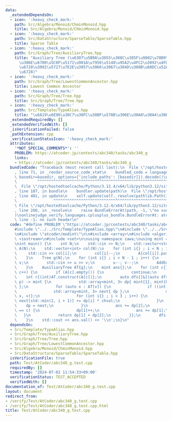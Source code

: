 ```yaml
---
data:
  _extendedDependsOn:
  - icon: ':heavy_check_mark:'
    path: Src/Algebra/Monoid/ChminMonoid.hpp
    title: Src/Algebra/Monoid/ChminMonoid.hpp
  - icon: ':heavy_check_mark:'
    path: Src/DataStructure/SparseTable/SparseTable.hpp
    title: Sparse Table
  - icon: ':heavy_check_mark:'
    path: Src/Graph/Tree/AuxiliaryTree.hpp
    title: "Auxiliary Tree (\u6307\u5B9A\u3055\u308C\u305F\u9802\u70B9\u305F\u3061\
      \u306E\u6700\u5C0F\u5171\u901A\u7956\u5148\u95A2\u4FC2\u3092\u4FDD\u3063\u3066\
      \u6728\u3092\u5727\u7E2E\u3057\u3066\u3067\u304D\u308B\u88DC\u52A9\u7684\u306A\
      \u6728)"
  - icon: ':heavy_check_mark:'
    path: Src/Graph/Tree/LowestCommonAncestor.hpp
    title: Lowest Common Ancestor
  - icon: ':heavy_check_mark:'
    path: Src/Graph/Tree/Tree.hpp
    title: Src/Graph/Tree/Tree.hpp
  - icon: ':heavy_check_mark:'
    path: Src/Template/TypeAlias.hpp
    title: "\u6A19\u6E96\u30C7\u30FC\u30BF\u578B\u306E\u30A8\u30A4\u30EA\u30A2\u30B9"
  _extendedRequiredBy: []
  _extendedVerifiedWith: []
  _isVerificationFailed: false
  _pathExtension: cpp
  _verificationStatusIcon: ':heavy_check_mark:'
  attributes:
    '*NOT_SPECIAL_COMMENTS*': ''
    PROBLEM: https://atcoder.jp/contests/abc340/tasks/abc340_g
    links:
    - https://atcoder.jp/contests/abc340/tasks/abc340_g
  bundledCode: "Traceback (most recent call last):\n  File \"/opt/hostedtoolcache/Python/3.12.4/x64/lib/python3.12/site-packages/onlinejudge_verify/documentation/build.py\"\
    , line 71, in _render_source_code_stat\n    bundled_code = language.bundle(stat.path,\
    \ basedir=basedir, options={'include_paths': [basedir]}).decode()\n          \
    \         ^^^^^^^^^^^^^^^^^^^^^^^^^^^^^^^^^^^^^^^^^^^^^^^^^^^^^^^^^^^^^^^^^^^^^^^^^^^^^^^^^\n\
    \  File \"/opt/hostedtoolcache/Python/3.12.4/x64/lib/python3.12/site-packages/onlinejudge_verify/languages/cplusplus.py\"\
    , line 187, in bundle\n    bundler.update(path)\n  File \"/opt/hostedtoolcache/Python/3.12.4/x64/lib/python3.12/site-packages/onlinejudge_verify/languages/cplusplus_bundle.py\"\
    , line 401, in update\n    self.update(self._resolve(pathlib.Path(included), included_from=path))\n\
    \                ^^^^^^^^^^^^^^^^^^^^^^^^^^^^^^^^^^^^^^^^^^^^^^^^^^^^^^^^^\n \
    \ File \"/opt/hostedtoolcache/Python/3.12.4/x64/lib/python3.12/site-packages/onlinejudge_verify/languages/cplusplus_bundle.py\"\
    , line 260, in _resolve\n    raise BundleErrorAt(path, -1, \"no such header\"\
    )\nonlinejudge_verify.languages.cplusplus_bundle.BundleErrorAt: atcoder/modint:\
    \ line -1: no such header\n"
  code: "#define PROBLEM \"https://atcoder.jp/contests/abc340/tasks/abc340_g\"\n\n\
    #include \"../../Src/Template/TypeAlias.hpp\"\n#include \"../../Src/Graph/Tree/AuxiliaryTree.hpp\"\
    \n#include \"atcoder/modint\"\n\n#include <array>\n#include <algorithm>\n#include\
    \ <iostream>\n#include <set>\n\nusing namespace zawa;\nusing mint = atcoder::modint998244353;\n\
    \nint main() {\n    int N;\n    std::cin >> N;\n    std::vector<std::vector<AuxiliaryTree::V>>\
    \ A(N);\n    std::vector<int> col(N);\n    for (int i{} ; i < N ; i++) {\n   \
    \     std::cin >> col[i];\n        col[i]--;\n        A[col[i]].push_back(i);\n\
    \    }\n    Tree g(N);\n    for (int i{} ; i < N - 1 ; i++) {\n        int u,\
    \ v;\n        std::cin >> u >> v;\n        u--; v--;\n        AddEdge(g, u, v);\n\
    \    }\n    AuxiliaryTree AT{g};\n    mint ans{};\n    for (int c{} ; c < N ;\
    \ c++) {\n        if (A[c].empty()) {\n            continue;\n        }\n    \
    \    int r{(int)AT.construct(A[c])};\n        auto dfs{[&](auto dfs, int v, int\
    \ p) -> mint {\n            std::array<mint, 3> dp{ mint{1}, mint{0}, mint{0}\
    \ };\n            for (auto x : AT[v]) {\n                if ((int)x == p) continue;\n\
    \                std::array<mint, 3> next{ dp };\n                mint chval{dfs(dfs,\
    \ x, v)};\n                for (int i{} ; i < 3 ; i++) {\n                   \
    \ next[std::min(2, i + 1)] += dp[i] * chval;\n                }\n            \
    \    dp = next;\n            }\n            ans += dp[2];\n            if (col[v]\
    \ == c) {\n                dp[1]++;\n                ans += dp[1];\n         \
    \   }\n            return dp[1] + dp[2];\n        }};\n        dfs(dfs, r, -1);\n\
    \    }\n    std::cout << ans.val() << '\\n';\n}\n"
  dependsOn:
  - Src/Template/TypeAlias.hpp
  - Src/Graph/Tree/AuxiliaryTree.hpp
  - Src/Graph/Tree/Tree.hpp
  - Src/Graph/Tree/LowestCommonAncestor.hpp
  - Src/Algebra/Monoid/ChminMonoid.hpp
  - Src/DataStructure/SparseTable/SparseTable.hpp
  isVerificationFile: true
  path: Test/AtCoder/abc340_g.test.cpp
  requiredBy: []
  timestamp: '2024-07-02 11:54:33+09:00'
  verificationStatus: TEST_ACCEPTED
  verifiedWith: []
documentation_of: Test/AtCoder/abc340_g.test.cpp
layout: document
redirect_from:
- /verify/Test/AtCoder/abc340_g.test.cpp
- /verify/Test/AtCoder/abc340_g.test.cpp.html
title: Test/AtCoder/abc340_g.test.cpp
---
```

